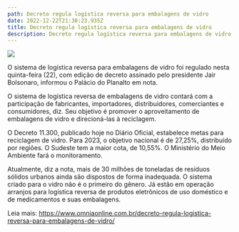 ```yaml
---
path: Decreto regula logística reversa para embalagens de vidro
date: 2022-12-22T21:30:23.935Z
title: Decreto regula logística reversa para embalagens de vidro
description: Decreto regula logística reversa para embalagens de vidro
---
```

<!--StartFragment-->

![](https://www.omniaonline.com.br/wp-content/uploads/2022/12/Site-LinkedIn-VIDRO.png)

O sistema de logística reversa para embalagens de vidro foi regulado nesta quinta-feira (22), com edição de decreto assinado pelo presidente Jair Bolsonaro, informou o Palácio do Planalto em nota.

O sistema de logística reversa de embalagens de vidro contará com a participação de fabricantes, importadores, distribuidores, comerciantes e consumidores, diz. Seu objetivo é promover o aproveitamento de embalagens de vidro e direcioná-las à reciclagem.

O Decreto 11.300, publicado hoje no Diário Oficial, estabelece metas para reciclagem de vidro. Para 2023, o objetivo nacional é de 27,25%, distribuído por regiões. O Sudeste tem a maior cota, de 10,55%. O Ministério do Meio Ambiente fará o monitoramento.

Atualmente, diz a nota, mais de 30 milhões de toneladas de resíduos sólidos urbanos ainda são dispostos de forma inadequada. O sistema criado para o vidro não é o primeiro do gênero. Já estão em operação arranjos para logística reversa de produtos eletrônicos de uso doméstico e de medicamentos e suas embalagens.

Leia mais: https://www.omniaonline.com.br/decreto-regula-logistica-reversa-para-embalagens-de-vidro/

<!--EndFragment-->